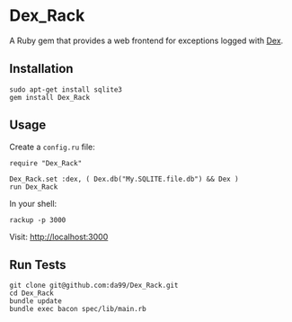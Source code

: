 
Dex\_Rack
================

A Ruby gem that provides a web frontend for exceptions logged with 
[Dex](https://github.com/da99/Dex).

Installation
------------

    sudo apt-get install sqlite3
    gem install Dex_Rack

Usage
------

Create a `config.ru` file:

    require "Dex_Rack"

    Dex_Rack.set :dex, ( Dex.db("My.SQLITE.file.db") && Dex )
    run Dex_Rack

In your shell:

    rackup -p 3000

Visit: [http://localhost:3000](http://localhost:3000)

Run Tests
---------

    git clone git@github.com:da99/Dex_Rack.git
    cd Dex_Rack
    bundle update
    bundle exec bacon spec/lib/main.rb


